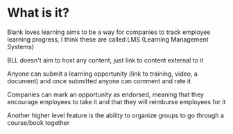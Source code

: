 # What is it?

Blank loves learning aims to be a way for companies to track employee learning progress, I think these are called LMS (Learning Management Systems)

BLL doesn't aim to host any content, just link to content external to it 

Anyone can submit a learning opportunity (link to training, video, a document) and once submitted anyone can comment and rate it 

Companies can mark an opportunity as endorsed, meaning that they encourage employees to take it and that they will reimburse employees for it

Another higher level feature is the ability to organize groups to go through a course/book together 

